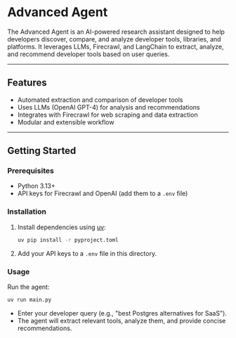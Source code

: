 # Advanced Agent

The Advanced Agent is an AI-powered research assistant designed to help developers discover, compare, and analyze developer tools, libraries, and platforms. It leverages LLMs, Firecrawl, and LangChain to extract, analyze, and recommend developer tools based on user queries.

---

## Features

- Automated extraction and comparison of developer tools
- Uses LLMs (OpenAI GPT-4) for analysis and recommendations
- Integrates with Firecrawl for web scraping and data extraction
- Modular and extensible workflow

---

## Getting Started

### Prerequisites

- Python 3.13+
- API keys for Firecrawl and OpenAI (add them to a `.env` file)

### Installation

1. Install dependencies using [uv](https://github.com/astral-sh/uv):
    ```zsh
    uv pip install -r pyproject.toml
    ```
2. Add your API keys to a `.env` file in this directory.

### Usage

Run the agent:
```zsh
uv run main.py
```

- Enter your developer query (e.g., "best Postgres alternatives for SaaS").
- The agent will extract relevant tools, analyze them, and provide concise recommendations.

